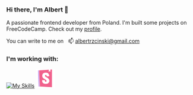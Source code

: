 ### Hi there, I'm Albert 👋
A passionate frontend developer from Poland. I'm built some projects on FreeCodeCamp. Check out my <a href="https://www.freecodecamp.org/albertrzcinski"> profile</a>.

You can write to me on &nbsp; 📫 albertrzcinski@gmail.com 

### I'm working with:

[![My Skills](https://skillicons.dev/icons?i=html,css,js,ts,react,styledcomponents,redux,sass,git,jest,vscode)](https://skillicons.dev)
[<img src="https://raw.githubusercontent.com/github/explore/80688e429a7d4ef2fca1e82350fe8e3517d3494d/topics/storybook/storybook.png" alt="Storybook" width="50" title="Storybook">](https://storybook.js.org)

<!--
**albertrzcinski/albertrzcinski** is a ✨ _special_ ✨ repository because its `README.md` (this file) appears on your GitHub profile.

Here are some ideas to get you started:

- 🔭 I’m currently working on ...
- 🌱 I’m currently learning ...
- 👯 I’m looking to collaborate on ...
- 🤔 I’m looking for help with ...
- 💬 Ask me about ...
- 📫 How to reach me: ...
- 😄 Pronouns: ...
- ⚡ Fun fact: ...
-->
